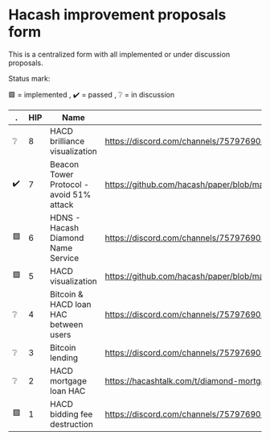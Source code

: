 Hacash improvement proposals form
===

This is a centralized form with all implemented or under discussion proposals.


Status mark:

🟩 = implemented , ✔️ = passed , ❔ = in discussion


|.|HIP|Name|URL|
|---|---|---|---|
|❔|8|HACD brilliance visualization|https://discord.com/channels/757976908653920299/802807729584209920/1016212561017970709|
|✔️|7|Beacon Tower Protocol - avoid 51% attack|https://github.com/hacash/paper/blob/master/HIP/protocol/PoW_of_avoid_51_percent_attack.en.md|
|🟩|6|HDNS - Hacash Diamond Name Service|https://discord.com/channels/757976908653920299/844038285260619797/905760527945433118|
|🟩|5|HACD visualization|https://github.com/hacash/paper/blob/master/HIP/DiamondVisualization.en.mediawiki|
|❔|4|Bitcoin & HACD loan HAC between users|https://discord.com/channels/757976908653920299/844038285260619797/845574697966108672|
|❔|3|Bitcoin lending|https://discord.com/channels/757976908653920299/844038285260619797/845468880041541632|
|❔|2|HACD mortgage loan HAC|https://hacashtalk.com/t/diamond-mortgage-loan-proposal/117|
|🟩|1|HACD bidding fee destruction|https://discord.com/channels/757976908653920299/802807729584209920/816214555461812224|
